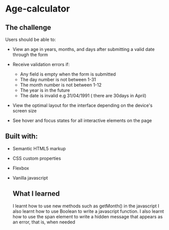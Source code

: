 # Age-calculator

## The challenge
Users should be able to:
- View an age in years, months, and days after submitting a valid date through the form
- Receive validation errors if:
  - Any field is empty when the form is submitted
  - The day number is not between 1-31
  - The month number is not between 1-12
  - The year is in the future
  - The date is invalid e.g 31/04/1991 ( there are 30days in April)

- View the optimal layout for the interface depending on the device's screen size
- See hover and focus states for all interactive elements on the page

## Built with:
- Semantic HTML5 markup
- CSS custom properties
- Flexbox
- Vanilla javascript

  ## What I learned
  I learnt how to use new methods such as getMonth() in the javascript
  I also learnt how to use Boolean to write a javascript function.
  I also learnt how to use the span element to write a hidden message that appears as an error, that is, when needed

   
